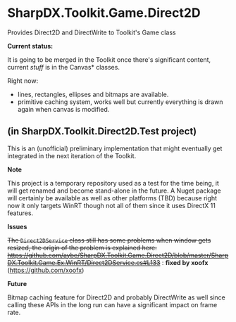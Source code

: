 SharpDX.Toolkit.Game.Direct2D
=============================

Provides Direct2D and DirectWrite to Toolkit's Game class

**Current status:**

It is going to be merged in the Toolkit once there's significant content, current *stuff* is in the Canvas* classes.

Right now:
- lines, rectangles, ellipses and bitmaps are available.
- primitive caching system, works well but currently everything is drawn again when canvas is modified.

(in SharpDX.Toolkit.Direct2D.Test project)
----

This is an (unofficial) preliminary implementation that might eventually get integrated in the next iteration of the Toolkit.

**Note**

This project is a temporary repository used as a test for the time being, it will get renamed and become stand-alone in the future. A Nuget package will certainly be available as well as other platforms (TBD) because right now it only targets WinRT though not all of them since it uses DirectX 11 features.

**Issues**

~~The ```Direct2DService``` class still has some problems when window gets resized, the origin of the problem is explained here: https://github.com/aybe/SharpDX.Toolkit.Game.Direct2D/blob/master/SharpDX.Toolkit.Game.Ex.WinRT/Direct2DService.cs#L133~~ : **fixed by xoofx** (https://github.com/xoofx)

**Future**

Bitmap caching feature for Direct2D and probably DirectWrite as well since calling these APIs in the long run can have a significant impact on frame rate.
